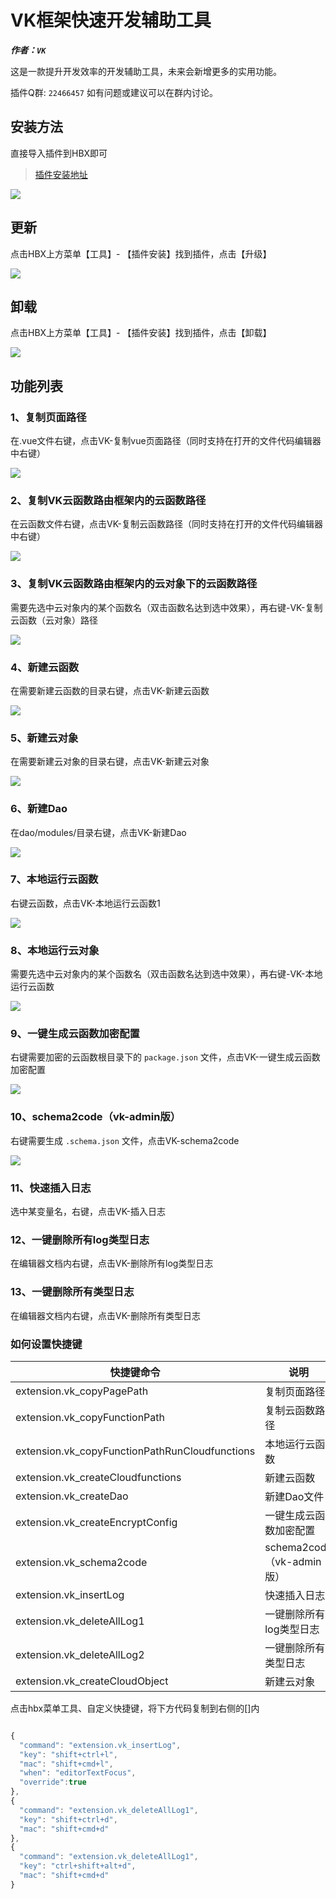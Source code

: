 # VK框架快速开发辅助工具

___作者：`VK`___

这是一款提升开发效率的开发辅助工具，未来会新增更多的实用功能。

插件Q群: `22466457` 如有问题或建议可以在群内讨论。

## 安装方法

直接导入插件到HBX即可

> [插件安装地址](https://ext.dcloud.net.cn/plugin?id=6663)

![](https://vkceyugu.cdn.bspapp.com/VKCEYUGU-cf0c5e69-620c-4f3c-84ab-f4619262939f/13d1526d-f3c1-4626-8e4e-fe13066af7f9.png)

## 更新

点击HBX上方菜单【工具】- 【插件安装】找到插件，点击【升级】

![](https://vkceyugu.cdn.bspapp.com/VKCEYUGU-cf0c5e69-620c-4f3c-84ab-f4619262939f/4bbd16a1-6978-42c0-8cc0-043440698dca.png)

## 卸载

点击HBX上方菜单【工具】- 【插件安装】找到插件，点击【卸载】

![](https://vkceyugu.cdn.bspapp.com/VKCEYUGU-cf0c5e69-620c-4f3c-84ab-f4619262939f/efe3d294-9a11-4495-aa4c-ebacc999c694.png)

## 功能列表

### 1、复制页面路径
在.vue文件右键，点击VK-复制vue页面路径（同时支持在打开的文件代码编辑器中右键）

![](https://vkceyugu.cdn.bspapp.com/VKCEYUGU-cf0c5e69-620c-4f3c-84ab-f4619262939f/a55536a0-583b-495d-9cf0-7913c50332c9.png)

### 2、复制VK云函数路由框架内的云函数路径
在云函数文件右键，点击VK-复制云函数路径（同时支持在打开的文件代码编辑器中右键）

![](https://vkceyugu.cdn.bspapp.com/VKCEYUGU-cf0c5e69-620c-4f3c-84ab-f4619262939f/6c5262f5-2ed3-43da-95cf-dd558c86dfa8.png)

### 3、复制VK云函数路由框架内的云对象下的云函数路径
需要先选中云对象内的某个函数名（双击函数名达到选中效果），再右键-VK-复制云函数（云对象）路径

![](https://mp-cf0c5e69-620c-4f3c-84ab-f4619262939f.cdn.bspapp.com/cloudstorage/1be8a665-499e-4e00-864b-6604117ce336.png)

### 4、新建云函数
在需要新建云函数的目录右键，点击VK-新建云函数

![](https://vkceyugu.cdn.bspapp.com/VKCEYUGU-cf0c5e69-620c-4f3c-84ab-f4619262939f/32c0b56e-1e71-4c2c-8bb6-1dfc966f8342.png)

### 5、新建云对象
在需要新建云对象的目录右键，点击VK-新建云对象

![](https://vkceyugu.cdn.bspapp.com/VKCEYUGU-cf0c5e69-620c-4f3c-84ab-f4619262939f/613e4fb9-c562-46b4-8426-411797d218a6.png)

### 6、新建Dao
在dao/modules/目录右键，点击VK-新建Dao

![](https://vkceyugu.cdn.bspapp.com/VKCEYUGU-cf0c5e69-620c-4f3c-84ab-f4619262939f/066fed7d-11fe-4c72-91a3-a8a0e6390be8.png)

### 7、本地运行云函数
右键云函数，点击VK-本地运行云函数1

![](https://vkceyugu.cdn.bspapp.com/VKCEYUGU-cf0c5e69-620c-4f3c-84ab-f4619262939f/f0e2ff43-8e54-45b3-bc93-3cd5f461f38f.png)

### 8、本地运行云对象
需要先选中云对象内的某个函数名（双击函数名达到选中效果），再右键-VK-本地运行云函数

![](https://vkceyugu.cdn.bspapp.com/VKCEYUGU-cf0c5e69-620c-4f3c-84ab-f4619262939f/e647fdbb-dedb-433e-b5c9-1f15b9349a1c.png)

### 9、一键生成云函数加密配置
右键需要加密的云函数根目录下的 `package.json` 文件，点击VK-一键生成云函数加密配置

![](https://vkceyugu.cdn.bspapp.com/VKCEYUGU-cf0c5e69-620c-4f3c-84ab-f4619262939f/1ecf9272-0a67-4248-b8a5-216822d0bd40.png)

### 10、schema2code（vk-admin版）
右键需要生成 `.schema.json` 文件，点击VK-schema2code

![](https://vkceyugu.cdn.bspapp.com/VKCEYUGU-cf0c5e69-620c-4f3c-84ab-f4619262939f/29ead8cb-a775-43f1-a80e-1716b93e6f47.png)

### 11、快速插入日志
选中某变量名，右键，点击VK-插入日志

### 12、一键删除所有log类型日志
在编辑器文档内右键，点击VK-删除所有log类型日志

### 13、一键删除所有类型日志
在编辑器文档内右键，点击VK-删除所有类型日志

### 如何设置快捷键

| 快捷键命令                           | 说明                           |
|-------------------------------------|-------------------------------|
| extension.vk_copyPagePath           | 复制页面路径                   |
| extension.vk_copyFunctionPath       | 复制云函数路径                 |
| extension.vk_copyFunctionPathRunCloudfunctions | 本地运行云函数      |
| extension.vk_createCloudfunctions   | 新建云函数                     |
| extension.vk_createDao              | 新建Dao文件                    |
| extension.vk_createEncryptConfig    | 一键生成云函数加密配置          |
| extension.vk_schema2code            | schema2code（vk-admin版）     |
| extension.vk_insertLog              | 快速插入日志                   |
| extension.vk_deleteAllLog1          | 一键删除所有log类型日志         |
| extension.vk_deleteAllLog2          | 一键删除所有类型日志            |
| extension.vk_createCloudObject      | 新建云对象                     |


点击hbx菜单工具、自定义快捷键，将下方代码复制到右侧的[]内


```js

{
  "command": "extension.vk_insertLog",
  "key": "shift+ctrl+l",
  "mac": "shift+cmd+l",
  "when": "editorTextFocus",
  "override":true
},
{
  "command": "extension.vk_deleteAllLog1",
  "key": "shift+ctrl+d",
  "mac": "shift+cmd+d"
},
{
  "command": "extension.vk_deleteAllLog1",
  "key": "ctrl+shift+alt+d",
  "mac": "shift+cmd+d"
}
  
```
